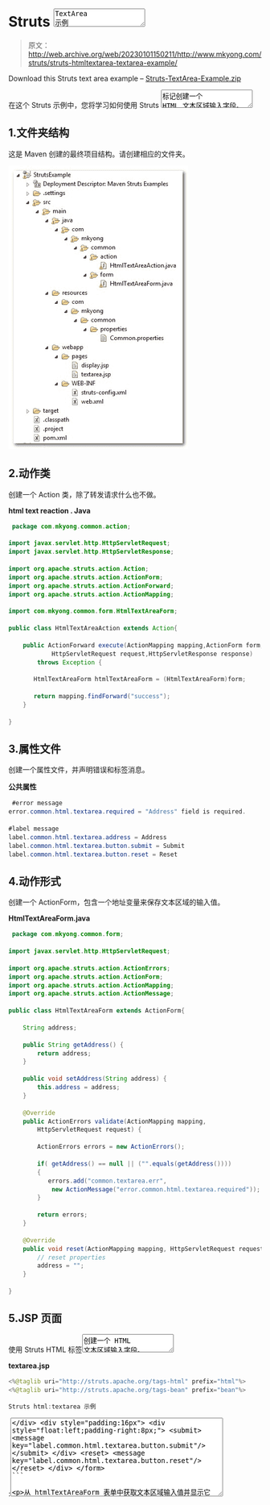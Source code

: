 # Struts <textarea>TextArea 示例</textarea>

> 原文：<http://web.archive.org/web/20230101150211/http://www.mkyong.com/struts/struts-htmltextarea-textarea-example/>

Download this Struts text area example – [Struts-TextArea-Example.zip](http://web.archive.org/web/20200903072212/http://www.mkyong.com/wp-content/uploads/2010/04/Struts-TextArea-Example.zip)

在这个 Struts 示例中，您将学习如何使用 Struts <textarea>标记创建一个 HTML 文本区域输入字段。</textarea>

## 1.文件夹结构

这是 Maven 创建的最终项目结构。请创建相应的文件夹。



![Struts-textarea-folder](img/1780ec3d89dc37644171c88f0b6cb90b.png "Struts-textarea-folder")

## 2.动作类

创建一个 Action 类，除了转发请求什么也不做。

**html text reaction . Java**

```java
 package com.mkyong.common.action;

import javax.servlet.http.HttpServletRequest;
import javax.servlet.http.HttpServletResponse;

import org.apache.struts.action.Action;
import org.apache.struts.action.ActionForm;
import org.apache.struts.action.ActionForward;
import org.apache.struts.action.ActionMapping;

import com.mkyong.common.form.HtmlTextAreaForm;

public class HtmlTextAreaAction extends Action{

	public ActionForward execute(ActionMapping mapping,ActionForm form,
			HttpServletRequest request,HttpServletResponse response) 
        throws Exception {

	   HtmlTextAreaForm htmlTextAreaForm = (HtmlTextAreaForm)form;

	   return mapping.findForward("success");
	}

} 
```

## 3.属性文件

创建一个属性文件，并声明错误和标签消息。

**公共属性**

```java
 #error message
error.common.html.textarea.required = "Address" field is required.

#label message
label.common.html.textarea.address = Address 
label.common.html.textarea.button.submit = Submit
label.common.html.textarea.button.reset = Reset 
```

## 4.动作形式

创建一个 ActionForm，包含一个地址变量来保存文本区域的输入值。

**HtmlTextAreaForm.java**

```java
 package com.mkyong.common.form;

import javax.servlet.http.HttpServletRequest;

import org.apache.struts.action.ActionErrors;
import org.apache.struts.action.ActionForm;
import org.apache.struts.action.ActionMapping;
import org.apache.struts.action.ActionMessage;

public class HtmlTextAreaForm extends ActionForm{

	String address;

	public String getAddress() {
		return address;
	}

	public void setAddress(String address) {
		this.address = address;
	}

	@Override
	public ActionErrors validate(ActionMapping mapping,
		HttpServletRequest request) {

	    ActionErrors errors = new ActionErrors();

	    if( getAddress() == null || ("".equals(getAddress())))
	    {
	       errors.add("common.textarea.err",
	    	new ActionMessage("error.common.html.textarea.required"));
	    }

	    return errors;
	}

	@Override
	public void reset(ActionMapping mapping, HttpServletRequest request) {
		// reset properties
		address = "";
	}

} 
```

## 5.JSP 页面

使用 Struts HTML 标签<textarea>创建一个 HTML 文本区域输入字段。</textarea>

**textarea.jsp**

```java
<%@taglib uri="http://struts.apache.org/tags-html" prefix="html"%>
<%@taglib uri="http://struts.apache.org/tags-bean" prefix="bean"%>

Struts html:textarea 示例

```

<form action="/TextArea"><messages id="err_name" property="common.textarea.err"></messages><message key="label.common.html.textarea.address">:</message><textarea property="address" cols="50" rows="10"></div> <div style="padding:16px"> <div style="float:left;padding-right:8px;"> <submit> <message key="label.common.html.textarea.button.submit"/> </submit> </div> <reset> <message key="label.common.html.textarea.button.reset"/> </reset> </div> </form> 
```

<p>从 htmlTextAreaForm 表单中获取文本区域输入值并显示它</p> 

display.jsp

```java
<%@taglib uri="http://struts.apache.org/tags-bean" prefix="bean"%> <h1>您的地址是:<write name="htmlTextAreaForm" property="address"/></h1>
```

## 6.struts-config.xml

<p>创建一个 Struts 配置文件，并将它们链接在一起。</p>

```java
<?xml version="1.0" encoding="UTF-8"?> <!DOCTYPE struts-config PUBLIC "-//Apache Software Foundation//DTD Struts Configuration 1.3//EN" "http://jakarta.apache.org/struts/dtds/struts-config_1_3.dtd"> <struts-config> <form-beans> <form-bean name="htmlTextAreaForm" type="com.mkyong.common.form.HtmlTextAreaForm"/> </form-beans> <action-mappings> <action path="/TextAreaPage" type="org.apache.struts.actions.ForwardAction" parameter="/pages/textarea.jsp"/> <action path="/TextArea" type="com.mkyong.common.action.HtmlTextAreaAction" name="htmlTextAreaForm" validate="true" input="/pages/textarea.jsp" > <forward name="success" path="/pages/display.jsp"/> </action> </action-mappings> <message-resources parameter="com.mkyong.common.properties.Common" /> </struts-config>
```

## 7.web.xml

最后一步，创建一个 web.xml 并集成 Struts 框架

```java
<!DOCTYPE web-app PUBLIC "-//Sun Microsystems, Inc.//DTD Web Application 2.3//EN" "http://java.sun.com/dtd/web-app_2_3.dtd" > <web-app> <display-name>Maven Struts Examples</display-name> <servlet> <servlet-name>action</servlet-name> <servlet-class> org.apache.struts.action.ActionServlet </servlet-class> <init-param> <param-name>config</param-name> <param-value> /WEB-INF/struts-config.xml </param-value> </init-param> <load-on-startup>1</load-on-startup> </servlet> <servlet-mapping> <servlet-name>action</servlet-name> <url-pattern>*.do</url-pattern> </servlet-mapping> </web-app>
```
访问它

> http://localhost:8080/struts example/textarea page . do

![](img/e3f64ef1dd33aabb2476f8bcd66ffd5e.png)


填写地址并按下提交按钮，它将转发到

> http://localhost:8080/struts example/textarea . do

并在地址中显示您的密钥。

![](img/d7def17456a40eb268e1e8297d8d3083.png)

